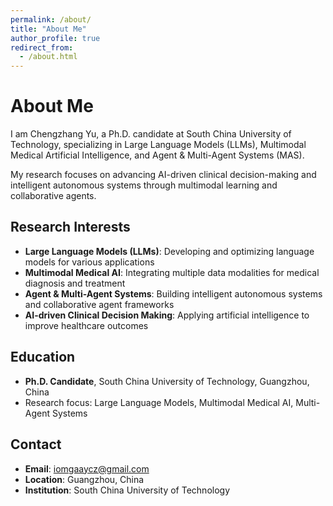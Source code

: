 ```yaml
---
permalink: /about/
title: "About Me"
author_profile: true
redirect_from: 
  - /about.html
---
```


# About Me

I am Chengzhang Yu, a Ph.D. candidate at South China University of Technology, specializing in Large Language Models (LLMs), Multimodal Medical Artificial Intelligence, and Agent & Multi-Agent Systems (MAS). 

My research focuses on advancing AI-driven clinical decision-making and intelligent autonomous systems through multimodal learning and collaborative agents.

## Research Interests

- **Large Language Models (LLMs)**: Developing and optimizing language models for various applications
- **Multimodal Medical AI**: Integrating multiple data modalities for medical diagnosis and treatment
- **Agent & Multi-Agent Systems**: Building intelligent autonomous systems and collaborative agent frameworks
- **AI-driven Clinical Decision Making**: Applying artificial intelligence to improve healthcare outcomes

## Education

- **Ph.D. Candidate**, South China University of Technology, Guangzhou, China
- Research focus: Large Language Models, Multimodal Medical AI, Multi-Agent Systems

## Contact

- **Email**: iomgaaycz@gmail.com
- **Location**: Guangzhou, China
- **Institution**: South China University of Technology
